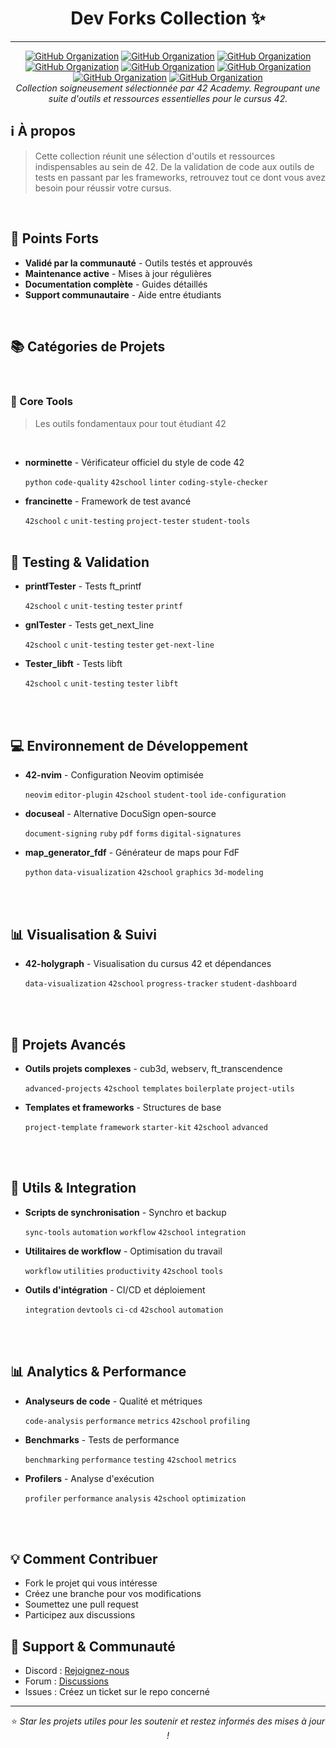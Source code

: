 <div align="center">
  
# Dev Forks Collection ✨
---
[![GitHub Organization](https://img.shields.io/badge/GitHub-42_Academy-purple?logo=github&logoColor=white)](https://github.com/42-academy/.github/blob/main/profile/README.md)
[![GitHub Organization](https://img.shields.io/badge/GitHub-CyberOpsHub-181717?logo=github)](https://github.com/CyberOpsHub)
[![GitHub Organization](https://img.shields.io/badge/GitHub-SmartBot_Guild-181717?logo=github)](https://github.com/SmartBot-Guild)
[![GitHub Organization](https://img.shields.io/badge/GitHub-dev_forks_collection-181717?logo=github)](https://github.com/dev-forks-collection)
[![GitHub Organization](https://img.shields.io/badge/GitHub-42_Projects-181717?logo=github)](https://github.com/404)
[![GitHub Organization](https://img.shields.io/badge/GitHub-42_Career_Hub-181717?logo=github)](https://github.com/42-Career-Hub)
[![GitHub Organization](https://img.shields.io/badge/GitHub-42_Learning-181717?logo=github)](https://github.com/42-Learning)
[![GitHub Organization](https://img.shields.io/badge/GitHub-42_DevTools-181717?logo=github)](https://github.com/42-DevTools)
<br>
*Collection soigneusement sélectionnée par 42 Academy. Regroupant une suite d'outils et ressources essentielles pour le cursus 42.*
<br>
</div>

## ℹ️ À propos
> Cette collection réunit une sélection d'outils et ressources indispensables au sein de 42. De la validation de code aux outils de tests en passant par les frameworks, retrouvez tout ce dont vous avez besoin pour réussir votre cursus.
<br>

## 🌟 Points Forts
- **Validé par la communauté** - Outils testés et approuvés
- **Maintenance active** - Mises à jour régulières
- **Documentation complète** - Guides détaillés
- **Support communautaire** - Aide entre étudiants
<br>

## 📚 Catégories de Projets

<br>



### 🔧 Core Tools
> Les outils fondamentaux pour tout étudiant 42
<br>

- **norminette** - Vérificateur officiel du style de code 42
  
  `python` `code-quality` `42school` `linter` `coding-style-checker`
- **francinette** - Framework de test avancé
  
  `42school` `c` `unit-testing` `project-tester` `student-tools`
<br><br>

## 🧪 Testing & Validation
- **printfTester** - Tests ft_printf
  
  `42school` `c` `unit-testing` `tester` `printf`

- **gnlTester** - Tests get_next_line

  `42school` `c` `unit-testing` `tester` `get-next-line`

- **Tester_libft** - Tests libft

  `42school` `c` `unit-testing` `tester` `libft`

<br><br>

## 💻 Environnement de Développement
- **42-nvim** - Configuration Neovim optimisée

  `neovim` `editor-plugin` `42school` `student-tool` `ide-configuration`

- **docuseal** - Alternative DocuSign open-source

  `document-signing` `ruby` `pdf` `forms` `digital-signatures`

- **map_generator_fdf** - Générateur de maps pour FdF

  `python` `data-visualization` `42school` `graphics` `3d-modeling`

<br><br>

## 📊 Visualisation & Suivi

- **42-holygraph** - Visualisation du cursus 42 et dépendances

  `data-visualization` `42school` `progress-tracker` `student-dashboard`

<br><br>

## 🎯 Projets Avancés

- **Outils projets complexes** - cub3d, webserv, ft_transcendence

  `advanced-projects` `42school` `templates` `boilerplate` `project-utils`

- **Templates et frameworks** - Structures de base

  `project-template` `framework` `starter-kit` `42school` `advanced`

<br><br>

## 🔄 Utils & Integration

- **Scripts de synchronisation** - Synchro et backup

  `sync-tools` `automation` `workflow` `42school` `integration`

- **Utilitaires de workflow** - Optimisation du travail

  `workflow` `utilities` `productivity` `42school` `tools`

- **Outils d'intégration** - CI/CD et déploiement

  `integration` `devtools` `ci-cd` `42school` `automation`

<br><br>

## 📊 Analytics & Performance
- **Analyseurs de code** - Qualité et métriques
  
  `code-analysis` `performance` `metrics` `42school` `profiling`

- **Benchmarks** - Tests de performance

  `benchmarking` `performance` `testing` `42school` `metrics`

- **Profilers** - Analyse d'exécution

  `profiler` `performance` `analysis` `42school` `optimization`

<br><br>

## 💡 Comment Contribuer
- Fork le projet qui vous intéresse
- Créez une branche pour vos modifications
- Soumettez une pull request
- Participez aux discussions

## 🤝 Support & Communauté
- Discord : [Rejoignez-nous](lien_discord)
- Forum : [Discussions](lien_forum)
- Issues : Créez un ticket sur le repo concerné

---

<div align="center">

⭐ *Star les projets utiles pour les soutenir et restez informés des mises à jour !*

</div>
